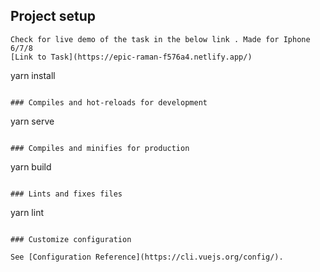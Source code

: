## Project setup

```
Check for live demo of the task in the below link . Made for Iphone 6/7/8
[Link to Task](https://epic-raman-f576a4.netlify.app/)
```
yarn install
```

### Compiles and hot-reloads for development

```
yarn serve
```

### Compiles and minifies for production

```
yarn build
```

### Lints and fixes files

```
yarn lint
```

### Customize configuration

See [Configuration Reference](https://cli.vuejs.org/config/).
